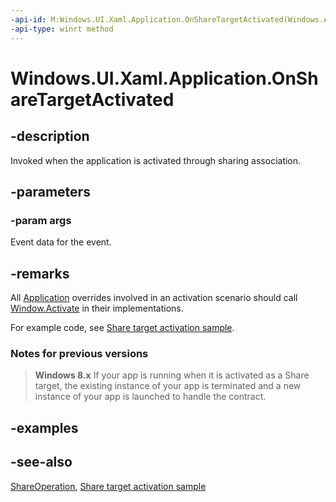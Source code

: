 ```yaml
---
-api-id: M:Windows.UI.Xaml.Application.OnShareTargetActivated(Windows.ApplicationModel.Activation.ShareTargetActivatedEventArgs)
-api-type: winrt method
---
```


<!-- Method syntax
virtual protected void OnShareTargetActivated(Windows.ApplicationModel.Activation.ShareTargetActivatedEventArgs args)
-->

# Windows.UI.Xaml.Application.OnShareTargetActivated

## -description
Invoked when the application is activated through sharing association.

## -parameters
### -param args
Event data for the event.

## -remarks
All [Application](application.md) overrides involved in an activation scenario should call [Window.Activate](window_activate_1797342875.md) in their implementations.

For example code, see [Share target activation sample](https://github.com/microsoft/Windows-universal-samples/tree/master/Samples/ShareTarget).

### Notes for previous versions

> **Windows 8.x**
> If your app is running when it is activated as a Share target, the existing instance of your app is terminated and a new instance of your app is launched to handle the contract.

## -examples

## -see-also
[ShareOperation](../windows.applicationmodel.datatransfer.sharetarget/shareoperation.md), [Share target activation sample](https://github.com/microsoft/Windows-universal-samples/tree/master/Samples/ShareTarget)
